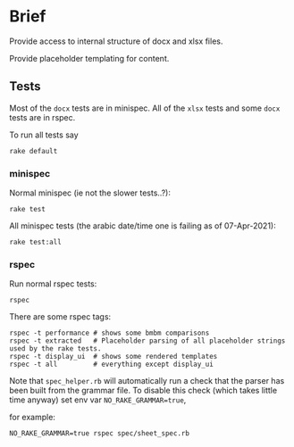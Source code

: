 # Brief

Provide access to internal structure of docx and xlsx files.

Provide placeholder templating for content.

## Tests

Most of the `docx` tests are in minispec. All of the `xlsx` tests and some
`docx` tests are in rspec.

To run all tests say
```
rake default
```

### minispec

Normal minispec (ie not the slower tests..?):
```
rake test
```

All minispec tests (the arabic date/time one is failing as of 07-Apr-2021):
```
rake test:all
```
### rspec

Run normal rspec tests:
```
rspec
```

There are some rspec tags:

```
rspec -t performance # shows some bmbm comparisons
rspec -t extracted   # Placeholder parsing of all placeholder strings used by the rake tests.
rspec -t display_ui  # shows some rendered templates
rspec -t all         # everything except display_ui
```

Note that `spec_helper.rb` will automatically run a check that the parser has been built from the grammar file. To disable this check (which takes little time anyway) set env var `NO_RAKE_GRAMMAR=true`,

for example:
```
NO_RAKE_GRAMMAR=true rspec spec/sheet_spec.rb
```
